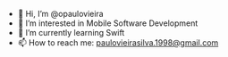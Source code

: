 - 👋 Hi, I’m @opaulovieira
- 👀 I’m interested in Mobile Software Development
- 🌱 I’m currently learning Swift
- 📫 How to reach me: paulovieirasilva.1998@gmail.com

<!---
opaulovieira/opaulovieira is a ✨ special ✨ repository because its `README.md` (this file) appears on your GitHub profile.
You can click the Preview link to take a look at your changes.
--->
